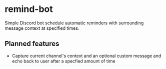 # remind-bot

Simple Discord bot schedule automatic reminders with surrounding message context at specified times.

## Planned features
 - Capture current channel's context and an optional custom message and echo back to user after a specfied amount of time
  
 
